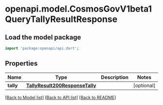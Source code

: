 # openapi.model.CosmosGovV1beta1QueryTallyResultResponse

## Load the model package
```dart
import 'package:openapi/api.dart';
```

## Properties
Name | Type | Description | Notes
------------ | ------------- | ------------- | -------------
**tally** | [**TallyResult200ResponseTally**](TallyResult200ResponseTally.md) |  | [optional] 

[[Back to Model list]](../README.md#documentation-for-models) [[Back to API list]](../README.md#documentation-for-api-endpoints) [[Back to README]](../README.md)


